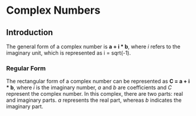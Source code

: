 # Complex Numbers

## Introduction
The general form of a complex number is **a + i * b**, where _i_ refers to the imaginary unit, which is represented as i = sqrt(-1). 

### Regular Form
The rectangular form of a complex number can be represented as **C = a + i * b**, where _i_ is the imaginary number, _a_ and _b_ are coefficients and _C_ represent the complex number. In this complex, there are two parts: real and imaginary parts. _a_ represents the real part, whereas _b_ indicates the imaginary part. 





